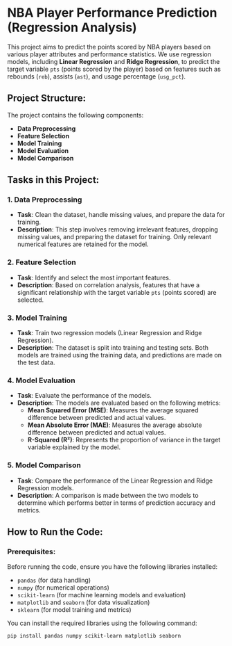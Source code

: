 # NBA Player Performance Prediction (Regression Analysis)

This project aims to predict the points scored by NBA players based on various player attributes and performance statistics. We use regression models, including **Linear Regression** and **Ridge Regression**, to predict the target variable `pts` (points scored by the player) based on features such as rebounds (`reb`), assists (`ast`), and usage percentage (`usg_pct`).

## **Project Structure:**
The project contains the following components:
- **Data Preprocessing**
- **Feature Selection**
- **Model Training**
- **Model Evaluation**
- **Model Comparison**

## **Tasks in this Project:**

### 1. **Data Preprocessing**
   - **Task**: Clean the dataset, handle missing values, and prepare the data for training.
   - **Description**: This step involves removing irrelevant features, dropping missing values, and preparing the dataset for training. Only relevant numerical features are retained for the model.

### 2. **Feature Selection**
   - **Task**: Identify and select the most important features.
   - **Description**: Based on correlation analysis, features that have a significant relationship with the target variable `pts` (points scored) are selected.

### 3. **Model Training**
   - **Task**: Train two regression models (Linear Regression and Ridge Regression).
   - **Description**: The dataset is split into training and testing sets. Both models are trained using the training data, and predictions are made on the test data.

### 4. **Model Evaluation**
   - **Task**: Evaluate the performance of the models.
   - **Description**: The models are evaluated based on the following metrics:
     - **Mean Squared Error (MSE)**: Measures the average squared difference between predicted and actual values.
     - **Mean Absolute Error (MAE)**: Measures the average absolute difference between predicted and actual values.
     - **R-Squared (R²)**: Represents the proportion of variance in the target variable explained by the model.

### 5. **Model Comparison**
   - **Task**: Compare the performance of the Linear Regression and Ridge Regression models.
   - **Description**: A comparison is made between the two models to determine which performs better in terms of prediction accuracy and metrics.

## **How to Run the Code:**

### Prerequisites:
Before running the code, ensure you have the following libraries installed:
- `pandas` (for data handling)
- `numpy` (for numerical operations)
- `scikit-learn` (for machine learning models and evaluation)
- `matplotlib` and `seaborn` (for data visualization)
- `sklearn` (for model training and metrics)

You can install the required libraries using the following command:
```bash
pip install pandas numpy scikit-learn matplotlib seaborn
